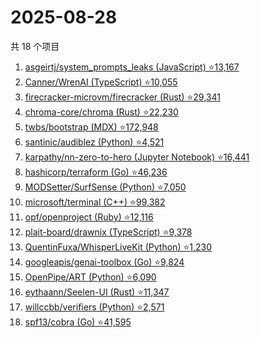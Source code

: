 # 2025-08-28

共 18 个项目

<!-- BEGIN GITHUB -->
<!-- 最后更新时间 2025-08-28 23:09:02 +0800 -->
1. [asgeirtj/system_prompts_leaks (JavaScript) ⭐13,167](https://github.com/asgeirtj/system_prompts_leaks)
1. [Canner/WrenAI (TypeScript) ⭐10,055](https://github.com/Canner/WrenAI)
1. [firecracker-microvm/firecracker (Rust) ⭐29,341](https://github.com/firecracker-microvm/firecracker)
1. [chroma-core/chroma (Rust) ⭐22,230](https://github.com/chroma-core/chroma)
1. [twbs/bootstrap (MDX) ⭐172,948](https://github.com/twbs/bootstrap)
1. [santinic/audiblez (Python) ⭐4,521](https://github.com/santinic/audiblez)
1. [karpathy/nn-zero-to-hero (Jupyter Notebook) ⭐16,441](https://github.com/karpathy/nn-zero-to-hero)
1. [hashicorp/terraform (Go) ⭐46,236](https://github.com/hashicorp/terraform)
1. [MODSetter/SurfSense (Python) ⭐7,050](https://github.com/MODSetter/SurfSense)
1. [microsoft/terminal (C++) ⭐99,382](https://github.com/microsoft/terminal)
1. [opf/openproject (Ruby) ⭐12,116](https://github.com/opf/openproject)
1. [plait-board/drawnix (TypeScript) ⭐9,378](https://github.com/plait-board/drawnix)
1. [QuentinFuxa/WhisperLiveKit (Python) ⭐1,230](https://github.com/QuentinFuxa/WhisperLiveKit)
1. [googleapis/genai-toolbox (Go) ⭐9,824](https://github.com/googleapis/genai-toolbox)
1. [OpenPipe/ART (Python) ⭐6,090](https://github.com/OpenPipe/ART)
1. [eythaann/Seelen-UI (Rust) ⭐11,347](https://github.com/eythaann/Seelen-UI)
1. [willccbb/verifiers (Python) ⭐2,571](https://github.com/willccbb/verifiers)
1. [spf13/cobra (Go) ⭐41,595](https://github.com/spf13/cobra)
<!-- END GITHUB -->